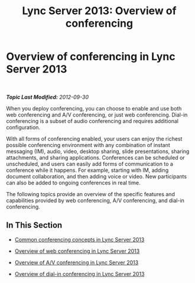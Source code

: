 ﻿---
title: 'Lync Server 2013: Overview of conferencing'
TOCTitle: Overview of conferencing
ms:assetid: 5bb90e69-3d4f-4d59-a1ee-2550de84439f
ms:mtpsurl: https://technet.microsoft.com/en-us/library/JJ204928(v=OCS.15)
ms:contentKeyID: 48184245
ms.date: 07/23/2014
mtps_version: v=OCS.15
---

<div data-xmlns="http://www.w3.org/1999/xhtml">

<div class="topic" data-xmlns="http://www.w3.org/1999/xhtml" data-msxsl="urn:schemas-microsoft-com:xslt" data-cs="http://msdn.microsoft.com/en-us/">

<div data-asp="http://msdn2.microsoft.com/asp">

# Overview of conferencing in Lync Server 2013

</div>

<div id="mainSection">

<div id="mainBody">

<span> </span>

_**Topic Last Modified:** 2012-09-30_

When you deploy conferencing, you can choose to enable and use both web conferencing and A/V conferencing, or just web conferencing. Dial-in conferencing is a subset of audio conferencing and requires additional configuration.

With all forms of conferencing enabled, your users can enjoy the richest possible conferencing environment with any combination of instant messaging (IM), audio, video, desktop sharing, slide presentations, sharing attachments, and sharing applications. Conferences can be scheduled or unscheduled, and users can easily add forms of communication to a conference while it happens. For example, starting with IM, adding document collaboration, and then adding voice or video. New participants can also be added to ongoing conferences in real time.

The following topics provide an overview of the specific features and capabilities provided by web conferencing, A/V conferencing, and dial-in conferencing.

<div>

## In This Section

  - [Common conferencing concepts in Lync Server 2013](lync-server-2013-common-conferencing-concepts.md)

  - [Overview of web conferencing in Lync Server 2013](lync-server-2013-web-conferencing-overview.md)

  - [Overview of A/V conferencing in Lync Server 2013](lync-server-2013-a-v-conferencing-overview.md)

  - [Overview of dial-in conferencing in Lync Server 2013](lync-server-2013-dial-in-conferencing-overview.md)

</div>

</div>

<span> </span>

</div>

</div>

</div>

